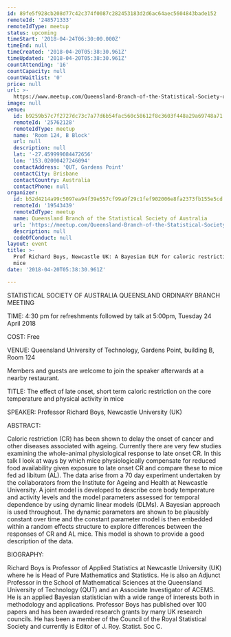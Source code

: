 ```yaml
---
id: 89fe5f928cb208d77c42c374f0087c282453183d2d6ac64aec5604843bade152
remoteId: '248571333'
remoteIdType: meetup
status: upcoming
timeStart: '2018-04-24T06:30:00.000Z'
timeEnd: null
timeCreated: '2018-04-20T05:38:30.961Z'
timeUpdated: '2018-04-20T05:38:30.961Z'
countAttending: '16'
countCapacity: null
countWaitlist: '0'
price: null
url: >-
  https://www.meetup.com/Queensland-Branch-of-the-Statistical-Society-of-Australia/events/248571333/
image: null
venue:
  id: b9259b57c7f2727dc73c7a77d6b54fac560c58612f8c3603f448a29a69748a71
  remoteId: '25762128'
  remoteIdType: meetup
  name: 'Room 124, B Block'
  url: null
  description: null
  lat: '-27.459999084472656'
  lon: '153.02000427246094'
  contactAddress: 'QUT, Gardens Point'
  contactCity: Brisbane
  contactCountry: Australia
  contactPhone: null
organizer:
  id: b52d4214a99c5097ea94f39e557cf99a9f29c1fef902006e8fa2373fb155e5cd
  remoteId: '19543439'
  remoteIdType: meetup
  name: Queensland Branch of the Statistical Society of Australia
  url: 'https://meetup.com/Queensland-Branch-of-the-Statistical-Society-of-Australia'
  description: null
  codeOfConduct: null
layout: event
title: >-
  Prof Richard Boys, Newcastle UK: A Bayesian DLM for caloric restriction in
  mice
date: '2018-04-20T05:38:30.961Z'

---
```

<p>STATISTICAL SOCIETY OF AUSTRALIA QUEENSLAND ORDINARY BRANCH MEETING</p> <p>TIME: 4:30 pm for refreshments followed by talk at 5:00pm, Tuesday 24 April 2018</p> <p>COST: Free</p> <p>VENUE: Queensland University of Technology, Gardens Point, building B, Room 124</p> <p>Members and guests are welcome to join the speaker afterwards at a nearby restaurant.</p> <p>TITLE: The effect of late onset, short term caloric restriction on the core temperature and physical activity in mice</p> <p>SPEAKER: Professor Richard Boys, Newcastle University (UK)</p> <p>ABSTRACT:</p> <p>Caloric restriction (CR) has been shown to delay the onset of cancer and other diseases associated with ageing. Currently there are very few studies examining the whole-animal physiological response to late onset CR. In this talk I look at ways by which mice physiologically compensate for reduced food availability given exposure to late onset CR and compare these to mice fed ad libitum (AL). The data arise from a 70 day experiment undertaken by the collaborators from the Institute for Ageing and Health at Newcastle University. A joint model is developed to describe core body temperature and activity levels and the model parameters assessed for temporal dependence by using dynamic linear models (DLMs). A Bayesian approach is used throughout. The dynamic parameters are shown to be plausibly constant over time and the constant parameter model is then embedded within a random effects structure to explore differences between the responses of CR and AL mice. This model is shown to provide a good description of the data.</p> <p>BIOGRAPHY:</p> <p>Richard Boys is Professor of Applied Statistics at Newcastle University (UK) where he is Head of Pure Mathematics and Statistics. He is also an Adjunct Professor in the School of Mathematical Sciences at the Queensland University of Technology (QUT) and an Associate Investigator of ACEMS. He is an applied Bayesian statistician with a wide range of interests both in methodology and applications. Professor Boys has published over 100 papers and has been awarded research grants by many UK research councils. He has been a member of the Council of the Royal Statistical Society and currently is Editor of J. Roy. Statist. Soc C.</p>
